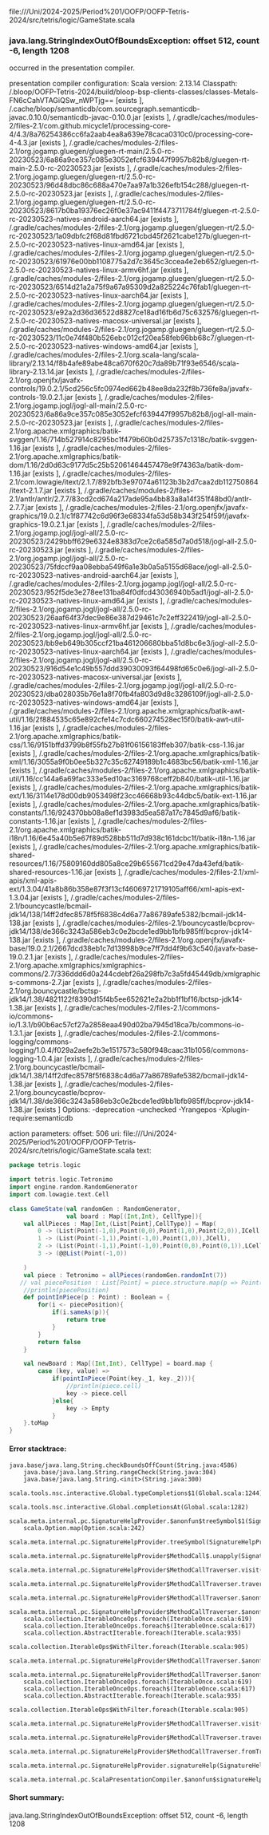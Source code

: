 file://<HOME>/Uni/2024-2025/Period%201/OOFP/OOFP-Tetris-2024/src/tetris/logic/GameState.scala
### java.lang.StringIndexOutOfBoundsException: offset 512, count -6, length 1208

occurred in the presentation compiler.

presentation compiler configuration:
Scala version: 2.13.14
Classpath:
<WORKSPACE>/.bloop/OOFP-Tetris-2024/build/bloop-bsp-clients-classes/classes-Metals-FN6cCahVTAGiQSw_nWPTjg== [exists ], <HOME>/.cache/bloop/semanticdb/com.sourcegraph.semanticdb-javac.0.10.0/semanticdb-javac-0.10.0.jar [exists ], <HOME>/.gradle/caches/modules-2/files-2.1/com.github.micycle1/processing-core-4/4.3/8a76254386cc6fa2aab4ea8a639e78caca0310c0/processing-core-4-4.3.jar [exists ], <HOME>/.gradle/caches/modules-2/files-2.1/org.jogamp.gluegen/gluegen-rt-main/2.5.0-rc-20230523/6a86a9ce357c085e3052efcf639447f9957b82b8/gluegen-rt-main-2.5.0-rc-20230523.jar [exists ], <HOME>/.gradle/caches/modules-2/files-2.1/org.jogamp.gluegen/gluegen-rt/2.5.0-rc-20230523/96d48dbc86c688a470e7aa97a1b326efb154c288/gluegen-rt-2.5.0-rc-20230523.jar [exists ], <HOME>/.gradle/caches/modules-2/files-2.1/org.jogamp.gluegen/gluegen-rt/2.5.0-rc-20230523/8617b0ba19376ec26f0e37ac9411f4473711784f/gluegen-rt-2.5.0-rc-20230523-natives-android-aarch64.jar [exists ], <HOME>/.gradle/caches/modules-2/files-2.1/org.jogamp.gluegen/gluegen-rt/2.5.0-rc-20230523/1a09dbfc2f68d81fbd6721cbd45f2621cabe127b/gluegen-rt-2.5.0-rc-20230523-natives-linux-amd64.jar [exists ], <HOME>/.gradle/caches/modules-2/files-2.1/org.jogamp.gluegen/gluegen-rt/2.5.0-rc-20230523/61976e00bb1108775a2d7c3645c3ccea4e2eb652/gluegen-rt-2.5.0-rc-20230523-natives-linux-armv6hf.jar [exists ], <HOME>/.gradle/caches/modules-2/files-2.1/org.jogamp.gluegen/gluegen-rt/2.5.0-rc-20230523/6514d21a2a75f9a67a95309d2a825224c76fab1/gluegen-rt-2.5.0-rc-20230523-natives-linux-aarch64.jar [exists ], <HOME>/.gradle/caches/modules-2/files-2.1/org.jogamp.gluegen/gluegen-rt/2.5.0-rc-20230523/e92a2d36d36522d8827ce18ad16fb6d75c632576/gluegen-rt-2.5.0-rc-20230523-natives-macosx-universal.jar [exists ], <HOME>/.gradle/caches/modules-2/files-2.1/org.jogamp.gluegen/gluegen-rt/2.5.0-rc-20230523/11c0e74f480b526ebc012cf20ea58feb96bb68c7/gluegen-rt-2.5.0-rc-20230523-natives-windows-amd64.jar [exists ], <HOME>/.gradle/caches/modules-2/files-2.1/org.scala-lang/scala-library/2.13.14/f8b4afe89abe48ca670f620c7da89b71f93e6546/scala-library-2.13.14.jar [exists ], <HOME>/.gradle/caches/modules-2/files-2.1/org.openjfx/javafx-controls/19.0.2.1/5cd256c5fc0974ed662b48ee8da232f8b736fe8a/javafx-controls-19.0.2.1.jar [exists ], <HOME>/.gradle/caches/modules-2/files-2.1/org.jogamp.jogl/jogl-all-main/2.5.0-rc-20230523/6a86a9ce357c085e3052efcf639447f9957b82b8/jogl-all-main-2.5.0-rc-20230523.jar [exists ], <HOME>/.gradle/caches/modules-2/files-2.1/org.apache.xmlgraphics/batik-svggen/1.16/714b527914c8295bc1f479b60b0d257357c1318c/batik-svggen-1.16.jar [exists ], <HOME>/.gradle/caches/modules-2/files-2.1/org.apache.xmlgraphics/batik-dom/1.16/2d0d63c9177d5c25b52061464457478e9f74363a/batik-dom-1.16.jar [exists ], <HOME>/.gradle/caches/modules-2/files-2.1/com.lowagie/itext/2.1.7/892bfb3e97074a61123b3b2d7caa2db112750864/itext-2.1.7.jar [exists ], <HOME>/.gradle/caches/modules-2/files-2.1/antlr/antlr/2.7.7/83cd2cd674a217ade95a4bb83a8a14f351f48bd0/antlr-2.7.7.jar [exists ], <HOME>/.gradle/caches/modules-2/files-2.1/org.openjfx/javafx-graphics/19.0.2.1/c1f87742c6d96f3e68334fa53d58b343f254f59f/javafx-graphics-19.0.2.1.jar [exists ], <HOME>/.gradle/caches/modules-2/files-2.1/org.jogamp.jogl/jogl-all/2.5.0-rc-20230523/2429bbff629e6324e8383d7ce2c6a585d7a0d518/jogl-all-2.5.0-rc-20230523.jar [exists ], <HOME>/.gradle/caches/modules-2/files-2.1/org.jogamp.jogl/jogl-all/2.5.0-rc-20230523/75fdccf9aa08ebba549f6a1e3b0a5a5155d68ace/jogl-all-2.5.0-rc-20230523-natives-android-aarch64.jar [exists ], <HOME>/.gradle/caches/modules-2/files-2.1/org.jogamp.jogl/jogl-all/2.5.0-rc-20230523/952f5de3e278ee131ba84f0dfcd43036940b5ad1/jogl-all-2.5.0-rc-20230523-natives-linux-amd64.jar [exists ], <HOME>/.gradle/caches/modules-2/files-2.1/org.jogamp.jogl/jogl-all/2.5.0-rc-20230523/26aaf64f37dec9e86e387d29461c7c2eff322419/jogl-all-2.5.0-rc-20230523-natives-linux-armv6hf.jar [exists ], <HOME>/.gradle/caches/modules-2/files-2.1/org.jogamp.jogl/jogl-all/2.5.0-rc-20230523/bb9eb649b305ccf21ba461206680bba51d8bc6e3/jogl-all-2.5.0-rc-20230523-natives-linux-aarch64.jar [exists ], <HOME>/.gradle/caches/modules-2/files-2.1/org.jogamp.jogl/jogl-all/2.5.0-rc-20230523/916d54e1c49b557ddd39030093f64498fd65c0e6/jogl-all-2.5.0-rc-20230523-natives-macosx-universal.jar [exists ], <HOME>/.gradle/caches/modules-2/files-2.1/org.jogamp.jogl/jogl-all/2.5.0-rc-20230523/dba028035b76e1a8f70fb4fa803d9d8c3286109f/jogl-all-2.5.0-rc-20230523-natives-windows-amd64.jar [exists ], <HOME>/.gradle/caches/modules-2/files-2.1/org.apache.xmlgraphics/batik-awt-util/1.16/2f884535c65e892cfe14c7cdc660274528ec15f0/batik-awt-util-1.16.jar [exists ], <HOME>/.gradle/caches/modules-2/files-2.1/org.apache.xmlgraphics/batik-css/1.16/9151bffd3799b8f55fb27b81f06156183ffeb307/batik-css-1.16.jar [exists ], <HOME>/.gradle/caches/modules-2/files-2.1/org.apache.xmlgraphics/batik-xml/1.16/3055a9f0b0ee5b327c35c62749189b1c4683bc56/batik-xml-1.16.jar [exists ], <HOME>/.gradle/caches/modules-2/files-2.1/org.apache.xmlgraphics/batik-util/1.16/cc144a6a69fac333e5ed10ac3169768ceff2b840/batik-util-1.16.jar [exists ], <HOME>/.gradle/caches/modules-2/files-2.1/org.apache.xmlgraphics/batik-ext/1.16/3114e178d00db9053498f23cc46668b93c44dbc5/batik-ext-1.16.jar [exists ], <HOME>/.gradle/caches/modules-2/files-2.1/org.apache.xmlgraphics/batik-constants/1.16/924370bb08a8ef1d3983d5ea587a17c7845d9af6/batik-constants-1.16.jar [exists ], <HOME>/.gradle/caches/modules-2/files-2.1/org.apache.xmlgraphics/batik-i18n/1.16/6e45a40b5e67f89d528bb511d7d938c161dcbc1f/batik-i18n-1.16.jar [exists ], <HOME>/.gradle/caches/modules-2/files-2.1/org.apache.xmlgraphics/batik-shared-resources/1.16/75809160dd805a8ce29b655671cd29e47da43efd/batik-shared-resources-1.16.jar [exists ], <HOME>/.gradle/caches/modules-2/files-2.1/xml-apis/xml-apis-ext/1.3.04/41a8b86b358e87f3f13cf46069721719105aff66/xml-apis-ext-1.3.04.jar [exists ], <HOME>/.gradle/caches/modules-2/files-2.1/bouncycastle/bcmail-jdk14/138/14ff2dfec8578f5f6838c4d6a77a86789afe5382/bcmail-jdk14-138.jar [exists ], <HOME>/.gradle/caches/modules-2/files-2.1/bouncycastle/bcprov-jdk14/138/de366c3243a586eb3c0e2bcde1ed9bb1bfb985ff/bcprov-jdk14-138.jar [exists ], <HOME>/.gradle/caches/modules-2/files-2.1/org.openjfx/javafx-base/19.0.2.1/2667dcd38eb1c7d13998b9ce7ff7dd4f9b63c540/javafx-base-19.0.2.1.jar [exists ], <HOME>/.gradle/caches/modules-2/files-2.1/org.apache.xmlgraphics/xmlgraphics-commons/2.7/336ddd6d0a244cdebf26a298fb7c3a5fd45449db/xmlgraphics-commons-2.7.jar [exists ], <HOME>/.gradle/caches/modules-2/files-2.1/org.bouncycastle/bctsp-jdk14/1.38/4821122f8390d15f4b5ee652621e2a2bb1f1bf16/bctsp-jdk14-1.38.jar [exists ], <HOME>/.gradle/caches/modules-2/files-2.1/commons-io/commons-io/1.3.1/b90b6ac57cf27a2858eaa490d02ba7945d18ca7b/commons-io-1.3.1.jar [exists ], <HOME>/.gradle/caches/modules-2/files-2.1/commons-logging/commons-logging/1.0.4/f029a2aefe2b3e1517573c580f948caac31b1056/commons-logging-1.0.4.jar [exists ], <HOME>/.gradle/caches/modules-2/files-2.1/org.bouncycastle/bcmail-jdk14/1.38/14ff2dfec8578f5f6838c4d6a77a86789afe5382/bcmail-jdk14-1.38.jar [exists ], <HOME>/.gradle/caches/modules-2/files-2.1/org.bouncycastle/bcprov-jdk14/1.38/de366c3243a586eb3c0e2bcde1ed9bb1bfb985ff/bcprov-jdk14-1.38.jar [exists ]
Options:
-deprecation -unchecked -Yrangepos -Xplugin-require:semanticdb


action parameters:
offset: 506
uri: file://<HOME>/Uni/2024-2025/Period%201/OOFP/OOFP-Tetris-2024/src/tetris/logic/GameState.scala
text:
```scala
package tetris.logic

import tetris.logic.Tetronimo
import engine.random.RandomGenerator
import com.lowagie.text.Cell

class GameState(val randomGen : RandomGenerator,
                val board : Map[(Int,Int), CellType]){
    val allPieces : Map[Int,(List[Point],CellType)] = Map(
        0 -> (List(Point(-1,0),Point(0,0),Point(1,0),Point(2,0)),ICell),
        1 -> (List(Point(-1,1),Point(-1,0),Point(1,0)),JCell),
        2 -> (List(Point(-1,1),Point(-1,0),Point(0,0),Point(0,1)),LCell),
        3 -> (@@List(Point(-1,0))

    )                        
    val piece : Tetronimo = allPieces(randomGen.randomInt(7))
   // val piecePosition : List[Point] = piece.structure.map(p => Point(p.x, p.y + 3))
    //println(piecePosition)
    def pointInPiece(p : Point) : Boolean = {
        for(i <- piecePosition){
            if(i.sameAs(p)){
                return true
            }
        }
        return false
    }

    val newBoard : Map[(Int,Int), CellType] = board.map {
        case (key, value) =>
            if(pointInPiece(Point(key._1, key._2))){
                //println(piece.cell)
                key -> piece.cell
            }else{
                key -> Empty
            }
    }.toMap
}
```



#### Error stacktrace:

```
java.base/java.lang.String.checkBoundsOffCount(String.java:4586)
	java.base/java.lang.String.rangeCheck(String.java:304)
	java.base/java.lang.String.<init>(String.java:300)
	scala.tools.nsc.interactive.Global.typeCompletions$1(Global.scala:1244)
	scala.tools.nsc.interactive.Global.completionsAt(Global.scala:1282)
	scala.meta.internal.pc.SignatureHelpProvider.$anonfun$treeSymbol$1(SignatureHelpProvider.scala:390)
	scala.Option.map(Option.scala:242)
	scala.meta.internal.pc.SignatureHelpProvider.treeSymbol(SignatureHelpProvider.scala:388)
	scala.meta.internal.pc.SignatureHelpProvider$MethodCall$.unapply(SignatureHelpProvider.scala:205)
	scala.meta.internal.pc.SignatureHelpProvider$MethodCallTraverser.visit(SignatureHelpProvider.scala:316)
	scala.meta.internal.pc.SignatureHelpProvider$MethodCallTraverser.traverse(SignatureHelpProvider.scala:310)
	scala.meta.internal.pc.SignatureHelpProvider$MethodCallTraverser.$anonfun$visit$5(SignatureHelpProvider.scala:346)
	scala.meta.internal.pc.SignatureHelpProvider$MethodCallTraverser.$anonfun$visit$5$adapted(SignatureHelpProvider.scala:323)
	scala.collection.IterableOnceOps.foreach(IterableOnce.scala:619)
	scala.collection.IterableOnceOps.foreach$(IterableOnce.scala:617)
	scala.collection.AbstractIterable.foreach(Iterable.scala:935)
	scala.collection.IterableOps$WithFilter.foreach(Iterable.scala:905)
	scala.meta.internal.pc.SignatureHelpProvider$MethodCallTraverser.$anonfun$visit$3(SignatureHelpProvider.scala:323)
	scala.meta.internal.pc.SignatureHelpProvider$MethodCallTraverser.$anonfun$visit$3$adapted(SignatureHelpProvider.scala:322)
	scala.collection.IterableOnceOps.foreach(IterableOnce.scala:619)
	scala.collection.IterableOnceOps.foreach$(IterableOnce.scala:617)
	scala.collection.AbstractIterable.foreach(Iterable.scala:935)
	scala.collection.IterableOps$WithFilter.foreach(Iterable.scala:905)
	scala.meta.internal.pc.SignatureHelpProvider$MethodCallTraverser.visit(SignatureHelpProvider.scala:322)
	scala.meta.internal.pc.SignatureHelpProvider$MethodCallTraverser.traverse(SignatureHelpProvider.scala:310)
	scala.meta.internal.pc.SignatureHelpProvider$MethodCallTraverser.fromTree(SignatureHelpProvider.scala:279)
	scala.meta.internal.pc.SignatureHelpProvider.signatureHelp(SignatureHelpProvider.scala:27)
	scala.meta.internal.pc.ScalaPresentationCompiler.$anonfun$signatureHelp$1(ScalaPresentationCompiler.scala:339)
```
#### Short summary: 

java.lang.StringIndexOutOfBoundsException: offset 512, count -6, length 1208